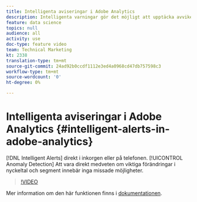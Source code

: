 ```yaml
---
title: Intelligenta aviseringar i Adobe Analytics
description: Intelligenta varningar gör det möjligt att upptäcka avvikelsen direkt i inkorgen eller i telefonen. Att vara direkt medveten om viktiga förändringar i nyckeltal och segment innebär inga missade möjligheter.
feature: data science
topics: null
audience: all
activity: use
doc-type: feature video
team: Technical Marketing
kt: 2338
translation-type: tm+mt
source-git-commit: 24ad92b0ccdf1112e3ed4a0968cd47db757598c3
workflow-type: tm+mt
source-wordcount: '0'
ht-degree: 0%

---
```



# Intelligenta aviseringar i Adobe Analytics {#intelligent-alerts-in-adobe-analytics}

[!DNL Intelligent Alerts] direkt i inkorgen eller på telefonen. [!UICONTROL Anomaly Detection] Att vara direkt medveten om viktiga förändringar i nyckeltal och segment innebär inga missade möjligheter.

>[!VIDEO](https://video.tv.adobe.com/v/25446/?quality=12)

Mer information om den här funktionen finns i [dokumentationen](https://marketing.adobe.com/resources/help/en_US/analytics/analysis-workspace/intellligent_alerts.html).
